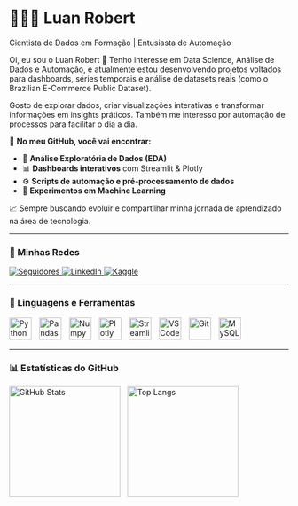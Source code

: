 # 👩🏻‍💻 Luan Robert

Cientista de Dados em Formação | Entusiasta de Automação

Oi, eu sou o Luan Robert 👋
Tenho interesse em Data Science, Análise de Dados e Automação, e atualmente estou desenvolvendo projetos voltados para dashboards, séries temporais e análise de datasets reais (como o Brazilian E-Commerce Public Dataset).

Gosto de explorar dados, criar visualizações interativas e transformar informações em insights práticos. Também me interesso por automação de processos para facilitar o dia a dia.

📌 **No meu GitHub, você vai encontrar:**  

- 🔎 **Análise Exploratória de Dados (EDA)**  
- 📊 **Dashboards interativos** com Streamlit & Plotly  
- ⚙️ **Scripts de automação e pré-processamento de dados**  
- 🤖 **Experimentos em Machine Learning**  

📈 Sempre buscando evoluir e compartilhar minha jornada de aprendizado na área de tecnologia.

---

### 🔗 Minhas Redes  

<p align="left">
    <a href="https://github.com/LuanRob?tab=followers">
        <img 
            alt="Seguidores" 
            title="Me siga no GitHub" 
            src="https://custom-icon-badges.demolab.com/github/followers/LuanRob?color=236ad3&labelColor=1155ba&style=for-the-badge&logo=github&label=Seguidores&logoColor=white"
        />
    </a>
    <a href="https://www.linkedin.com/in/luanroberth/">
        <img 
            alt="LinkedIn"
            title="Meu LinkedIn"
            src="https://img.shields.io/badge/LinkedIn-blue?style=for-the-badge&logo=linkedin&logoColor=white"
        />
    </a>
    <a href="https://www.kaggle.com/luanroberth">
        <img 
            alt="Kaggle"
            title="Meus projetos no Kaggle"
            src="https://img.shields.io/badge/Kaggle-20BEFF?style=for-the-badge&logo=kaggle&logoColor=white"
        />
    </a>
</p>

---

### 🤖 Linguagens e Ferramentas  

<p align="left">
  <img alt="Python" title="Python" width="40px" style="padding-right: 10px;" src="https://cdn.jsdelivr.net/gh/devicons/devicon/icons/python/python-original.svg"/>
  <img alt="Pandas" title="Pandas" width="40px" style="padding-right: 10px;" src="https://cdn.jsdelivr.net/gh/devicons/devicon/icons/pandas/pandas-original.svg"/>
  <img alt="Numpy" title="NumPy" width="40px" style="padding-right: 10px;" src="https://cdn.jsdelivr.net/gh/devicons/devicon/icons/numpy/numpy-original.svg"/>
  <img alt="Plotly" title="Plotly" width="40px" style="padding-right: 10px;" src="https://raw.githubusercontent.com/github/explore/main/topics/plotly/plotly.png"/>
  <img alt="Streamlit" title="Streamlit" width="40px" style="padding-right: 10px;" src="https://streamlit.io/images/brand/streamlit-mark-color.png"/>
  <img alt="VSCode" title="Visual Studio Code" width="40px" style="padding-right: 10px;" src="https://cdn.jsdelivr.net/gh/devicons/devicon/icons/vscode/vscode-original.svg"/>
  <img alt="Git" title="Git & GitHub" width="40px" style="padding-right: 10px;" src="https://cdn.jsdelivr.net/gh/devicons/devicon/icons/git/git-original.svg"/>
  <img alt="MySQL" title="MySQL" width="40px" style="padding-right: 10px;" src="https://cdn.jsdelivr.net/gh/devicons/devicon/icons/mysql/mysql-original.svg"/>
</p>

---

### 📊 Estatísticas do GitHub  

<p>
  <img 
    align="left" 
    alt="GitHub Stats" 
    height="200" 
    style="padding-right: 10px;" 
    src="https://github-readme-stats.vercel.app/api?username=LuanRob&show_icons=true&theme=tokyonight&include_all_commits=true&locale=pt-br" 
  />

  <img 
      align="left" 
      alt="Top Langs" 
      height="200" 
      src="https://github-readme-stats.vercel.app/api/top-langs/?username=LuanRob&theme=tokyonight&layout=compact&custom_title=Linguagens&langs_count=8" 
  />
</p>